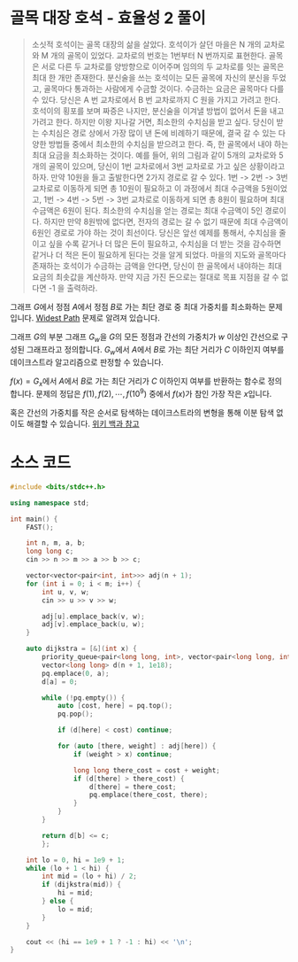 # 골목 대장 호석 - 효율성 2 풀이

> 소싯적 호석이는 골목 대장의 삶을 살았다. 호석이가 살던 마을은 N 개의 교차로와 M 개의 골목이 있었다. 교차로의 번호는 1번부터 N 번까지로 표현한다. 골목은 서로 다른 두 교차로를 양방향으로 이어주며 임의의 두 교차로를 잇는 골목은 최대 한 개만 존재한다. 분신술을 쓰는 호석이는 모든 골목에 자신의 분신을 두었고, 골목마다 통과하는 사람에게 수금할 것이다. 수금하는 요금은 골목마다 다를 수 있다. 당신은 A 번 교차로에서 B 번 교차로까지 C 원을 가지고 가려고 한다. 호석이의 횡포를 보며 짜증은 나지만, 분신술을 이겨낼 방법이 없어서 돈을 내고 가려고 한다. 하지만 이왕 지나갈 거면, 최소한의 수치심을 받고 싶다. 당신이 받는 수치심은 경로 상에서 가장 많이 낸 돈에 비례하기 때문에, 결국 갈 수 있는 다양한 방법들 중에서 최소한의 수치심을 받으려고 한다. 즉, 한 골목에서 내야 하는 최대 요금을 최소화하는 것이다. 예를 들어, 위의 그림과 같이 5개의 교차로와 5개의 골목이 있으며, 당신이 1번 교차로에서 3번 교차로로 가고 싶은 상황이라고 하자. 만약 10원을 들고 출발한다면 2가지 경로로 갈 수 있다. 1번 -> 2번 -> 3번 교차로로 이동하게 되면 총 10원이 필요하고 이 과정에서 최대 수금액을 5원이었고, 1번 -> 4번 -> 5번 -> 3번 교차로로 이동하게 되면 총 8원이 필요하며 최대 수금액은 6원이 된다. 최소한의 수치심을 얻는 경로는 최대 수금액이 5인 경로이다. 하지만 만약 8원밖에 없다면, 전자의 경로는 갈 수 없기 때문에 최대 수금액이 6원인 경로로 가야 하는 것이 최선이다. 당신은 앞선 예제를 통해서, 수치심을 줄이고 싶을 수록 같거나 더 많은 돈이 필요하고, 수치심을 더 받는 것을 감수하면 같거나 더 적은 돈이 필요하게 된다는 것을 알게 되었다. 마을의 지도와 골목마다 존재하는 호석이가 수금하는 금액을 안다면, 당신이 한 골목에서 내야하는 최대 요금의 최솟값을 계산하자. 만약 지금 가진 돈으로는 절대로 목표 지점을 갈 수 없다면 -1 을 출력하라.

그래프 $G$에서 정점 $A$에서 정점 $B$로 가는 최단 경로 중 최대 가중치를 최소화하는 문제입니다. [Widest Path](https://en.wikipedia.org/wiki/Widest_path_problem) 문제로 알려져 있습니다.

그래프 $G$의 부분 그래프 $G_w$을 $G$의 모든 정점과 간선의 가중치가 $w$ 이상인 간선으로 구성된 그래프라고 정의합니다. $G_w$에서 $A$에서 $B$로 가는 최단 거리가 $C$ 이하인지 여부를 데이크스트라 알고리즘으로 판정할 수 있습니다.

$f(x) = G_x$에서 $A$에서 $B$로 가는 최단 거리가 $C$ 이하인지 여부를 반환하는 함수로 정의합니다. 문제의 정답은 $f(1), f(2), \cdots, f(10^9)$ 중에서 $f(x)$가 참인 가장 작은 $x$입니다.

혹은 간선의 가중치를 작은 순서로 탐색하는 데이크스트라의 변형을 통해 이분 탐색 없이도 해결할 수 있습니다. [위키 백과 참고](https://en.wikipedia.org/wiki/Widest_path_problem#:~:text=the%20priority%20queue%20of%20Dijkstra%27s%20algorithm%20can%20be%20implemented%20as%20a%20bucket%20queue%3A%20an%20array%20indexed%20by%20the%20numbers%20from%201%20to%20m%20(the%20number%20of%20edges%20in%20the%20graph)%2C%20where%20array%20cell%20i%20contains%20the%20vertices%20whose%20bottleneck%20distance%20is%20the%20weight%20of%20the%20edge%20with%20position%20i%20in%20the%20sorted%20order.)

# 소스 코드
```cpp
#include <bits/stdc++.h>

using namespace std;

int main() {
	FAST();

	int n, m, a, b;
	long long c;
	cin >> n >> m >> a >> b >> c;

	vector<vector<pair<int, int>>> adj(n + 1);
	for (int i = 0; i < m; i++) {
		int u, v, w;
		cin >> u >> v >> w;

		adj[u].emplace_back(v, w);
		adj[v].emplace_back(u, w);
	}

	auto dijkstra = [&](int x) {
		priority_queue<pair<long long, int>, vector<pair<long long, int>>, greater<pair<long long, int>>> pq;
		vector<long long> d(n + 1, 1e18);
		pq.emplace(0, a);
		d[a] = 0;

		while (!pq.empty()) {
			auto [cost, here] = pq.top();
			pq.pop();

			if (d[here] < cost) continue;

			for (auto [there, weight] : adj[here]) {
				if (weight > x) continue;

				long long there_cost = cost + weight;
				if (d[there] > there_cost) {
					d[there] = there_cost;
					pq.emplace(there_cost, there);
				}
			}
		}

		return d[b] <= c;
		};

	int lo = 0, hi = 1e9 + 1;
	while (lo + 1 < hi) {
		int mid = (lo + hi) / 2;
		if (dijkstra(mid)) {
			hi = mid;
		} else {
			lo = mid;
		}
	}

	cout << (hi == 1e9 + 1 ? -1 : hi) << '\n';
}

```
